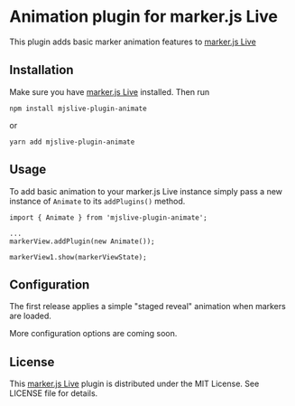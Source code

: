 # Animation plugin for marker.js Live

This plugin adds basic marker animation features to [marker.js Live]

## Installation

Make sure you have [marker.js Live] installed. Then run

```
npm install mjslive-plugin-animate
```

or 

```
yarn add mjslive-plugin-animate
```

## Usage

To add basic animation to your marker.js Live instance simply pass a new instance of `Animate` to its `addPlugins()` method.

```
import { Animate } from 'mjslive-plugin-animate';

...
markerView.addPlugin(new Animate());

markerView1.show(markerViewState);

```

## Configuration

The first release applies a simple "staged reveal" animation when markers are loaded.

More configuration options are coming soon.

## License

This [marker.js Live] plugin is distributed under the MIT License. See LICENSE file for details.

[marker.js Live]: https://markerjs.com/products/markerjs-live